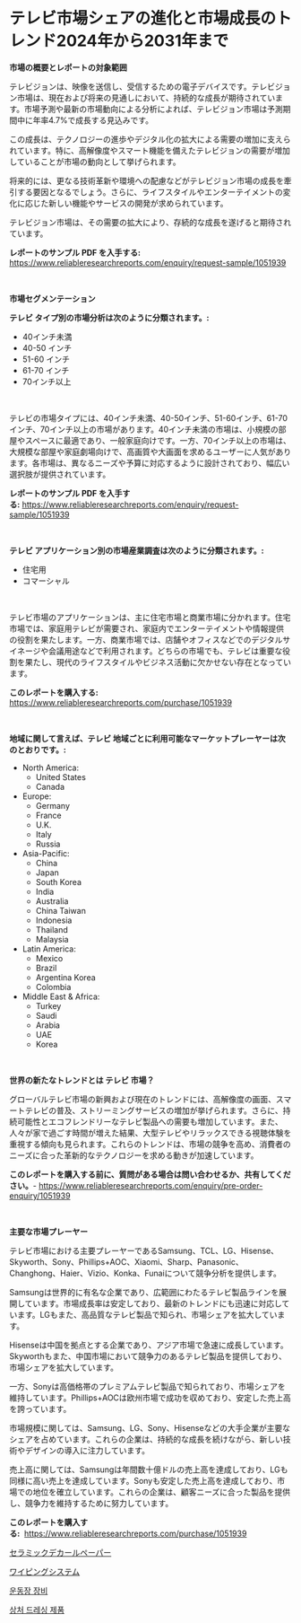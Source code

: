 <p><h1>テレビ市場シェアの進化と市場成長のトレンド2024年から2031年まで</h1></p><p><strong>市場の概要とレポートの対象範囲</strong></p>
<p><p>テレビジョンは、映像を送信し、受信するための電子デバイスです。テレビジョン市場は、現在および将来の見通しにおいて、持続的な成長が期待されています。市場予測や最新の市場動向による分析によれば、テレビジョン市場は予測期間中に年率4.7%で成長する見込みです。</p><p>この成長は、テクノロジーの進歩やデジタル化の拡大による需要の増加に支えられています。特に、高解像度やスマート機能を備えたテレビジョンの需要が増加していることが市場の動向として挙げられます。</p><p>将来的には、更なる技術革新や環境への配慮などがテレビジョン市場の成長を牽引する要因となるでしょう。さらに、ライフスタイルやエンターテイメントの変化に応じた新しい機能やサービスの開発が求められています。</p><p>テレビジョン市場は、その需要の拡大により、存続的な成長を遂げると期待されています。</p></p>
<p><strong>レポートのサンプル PDF を入手する:</strong> <a href="https://www.reliableresearchreports.com/enquiry/request-sample/1051939">https://www.reliableresearchreports.com/enquiry/request-sample/1051939</a></p>
<p>&nbsp;</p>
<p><strong>市場セグメンテーション</strong></p>
<p><strong>テレビ タイプ別の市場分析は次のように分類されます。:</strong></p>
<p><ul><li>40インチ未満</li><li>40-50 インチ</li><li>51-60 インチ</li><li>61-70 インチ</li><li>70インチ以上</li></ul></p>
<p>&nbsp;</p>
<p><p>テレビの市場タイプには、40インチ未満、40-50インチ、51-60インチ、61-70インチ、70インチ以上の市場があります。40インチ未満の市場は、小規模の部屋やスペースに最適であり、一般家庭向けです。一方、70インチ以上の市場は、大規模な部屋や家庭劇場向けで、高画質や大画面を求めるユーザーに人気があります。各市場は、異なるニーズや予算に対応するように設計されており、幅広い選択肢が提供されています。</p></p>
<p><strong>レポートのサンプル PDF を入手する:</strong>&nbsp;<a href="https://www.reliableresearchreports.com/enquiry/request-sample/1051939">https://www.reliableresearchreports.com/enquiry/request-sample/1051939</a></p>
<p>&nbsp;</p>
<p><strong> テレビ アプリケーション別の市場産業調査は次のように分類されます。:</strong></p>
<p><ul><li>住宅用</li><li>コマーシャル</li></ul></p>
<p>&nbsp;</p>
<p><p>テレビ市場のアプリケーションは、主に住宅市場と商業市場に分かれます。住宅市場では、家庭用テレビが需要され、家庭内でエンターテイメントや情報提供の役割を果たします。一方、商業市場では、店舗やオフィスなどでのデジタルサイネージや会議用途などで利用されます。どちらの市場でも、テレビは重要な役割を果たし、現代のライフスタイルやビジネス活動に欠かせない存在となっています。</p></p>
<p><strong>このレポートを購入する:</strong>&nbsp; <a href="https://www.reliableresearchreports.com/purchase/1051939">https://www.reliableresearchreports.com/purchase/1051939</a></p>
<p>&nbsp;</p>
<p><strong>地域に関して言えば、テレビ 地域ごとに利用可能なマーケットプレーヤーは次のとおりです。:</strong></p>
<p><ul>
    <li>
        North America:
        <ul>
            <li>United States</li>
            <li>Canada</li>
        </ul>
    </li>
    <li>
        Europe:
        <ul>
            <li>Germany</li>
            <li>France</li>
            <li>U.K.</li>
            <li>Italy</li>
            <li>Russia</li>
        </ul>
    </li>
    <li>
        Asia-Pacific:
        <ul>
            <li>China</li>
            <li>Japan</li>
            <li>South Korea</li>
            <li>India</li>
            <li>Australia</li>
            <li>China Taiwan</li>
            <li>Indonesia</li>
            <li>Thailand</li>
            <li>Malaysia</li>
        </ul>
    </li>
    <li>
        Latin America:
        <ul>
            <li>Mexico</li>
            <li>Brazil</li>
            <li>Argentina Korea</li>
            <li>Colombia</li>
        </ul>
    </li>
    <li>
        Middle East & Africa:
        <ul>
            <li>Turkey</li>
            <li>Saudi</li>
            <li>Arabia</li>
            <li>UAE</li>
            <li>Korea</li>
        </ul>
    </li>
    </ul></p>
<p>&nbsp;</p>
<p><strong>世界の新たなトレンドとは テレビ 市場？</strong></p>
<p><p>グローバルテレビ市場の新興および現在のトレンドには、高解像度の画面、スマートテレビの普及、ストリーミングサービスの増加が挙げられます。さらに、持続可能性とエコフレンドリーなテレビ製品への需要も増加しています。また、人々が家で過ごす時間が増えた結果、大型テレビやリラックスできる視聴体験を重視する傾向も見られます。これらのトレンドは、市場の競争を高め、消費者のニーズに合った革新的なテクノロジーを求める動きが加速しています。</p></p>
<p><strong>このレポートを購入する前に、質問がある場合は問い合わせるか、共有してください。</strong>- <a href="https://www.reliableresearchreports.com/enquiry/pre-order-enquiry/1051939">https://www.reliableresearchreports.com/enquiry/pre-order-enquiry/1051939</a></p>
<p>&nbsp;</p>
<p><strong>主要な市場プレーヤー</strong></p>
<p><p>テレビ市場における主要プレーヤーであるSamsung、TCL、LG、Hisense、Skyworth、Sony、Phillips+AOC、Xiaomi、Sharp、Panasonic、Changhong、Haier、Vizio、Konka、Funaiについて競争分析を提供します。</p><p>Samsungは世界的に有名な企業であり、広範囲にわたるテレビ製品ラインを展開しています。市場成長率は安定しており、最新のトレンドにも迅速に対応しています。LGもまた、高品質なテレビ製品で知られ、市場シェアを拡大しています。</p><p>Hisenseは中国を拠点とする企業であり、アジア市場で急速に成長しています。Skyworthもまた、中国市場において競争力のあるテレビ製品を提供しており、市場シェアを拡大しています。</p><p>一方、Sonyは高価格帯のプレミアムテレビ製品で知られており、市場シェアを維持しています。Phillips+AOCは欧州市場で成功を収めており、安定した売上高を誇っています。</p><p>市場規模に関しては、Samsung、LG、Sony、Hisenseなどの大手企業が主要なシェアを占めています。これらの企業は、持続的な成長を続けながら、新しい技術やデザインの導入に注力しています。</p><p>売上高に関しては、Samsungは年間数十億ドルの売上高を達成しており、LGも同様に高い売上を達成しています。Sonyも安定した売上高を達成しており、市場での地位を確立しています。これらの企業は、顧客ニーズに合った製品を提供し、競争力を維持するために努力しています。</p></p>
<p><strong>このレポートを購入する:</strong>&nbsp;&nbsp;<a href="https://www.reliableresearchreports.com/purchase/1051939">https://www.reliableresearchreports.com/purchase/1051939</a></p>
<p><p><a href="https://medium.com/@alenaieme/%E3%82%BB%E3%83%A9%E3%83%9F%E3%83%83%E3%82%AF%E3%83%87%E3%82%AB%E3%83%BC%E3%83%AB%E7%94%A8%E7%B4%99%E5%B8%82%E5%A0%B4%E3%81%AE%E3%83%A1%E3%83%88%E3%83%AA%E3%82%AF%E3%82%B9%E3%81%AE%E8%A7%A3%E8%AA%AD-%E5%B8%82%E5%A0%B4%E3%82%B7%E3%82%A7%E3%82%A2-%E3%83%88%E3%83%AC%E3%83%B3%E3%83%89-%E3%81%8A%E3%82%88%E3%81%B3%E6%88%90%E9%95%B7%E3%83%91%E3%82%BF%E3%83%BC%E3%83%B3-12b8bde06bdd">セラミックデカールペーパー</a></p><p><a href="https://medium.com/@ryleebauch2023/%E6%AC%A1%E3%81%AE%E3%82%BB%E3%83%B3%E3%83%86%E3%83%B3%E3%82%B9%E3%82%92%E5%92%8C%E8%A8%B3%E3%81%99%E3%82%8B%E3%81%A8-%E3%83%AF%E3%82%A4%E3%83%94%E3%83%B3%E3%82%B0%E3%82%B7%E3%82%B9%E3%83%86%E3%83%A0%E5%B8%82%E5%A0%B4%E3%81%AE%E5%88%86%E6%9E%90-%E3%82%B0%E3%83%AD%E3%83%BC%E3%83%90%E3%83%AB%E6%A5%AD%E7%95%8C%E3%81%AE%E8%A6%96%E7%82%B9%E3%81%A8%E4%BA%88%E6%B8%AC-2024%E5%B9%B4%E3%81%8B%E3%82%892031%E5%B9%B4-%E3%81%AB%E3%81%AA%E3%82%8A%E3%81%BE%E3%81%99-cad9396f7234">ワイピングシステム</a></p><p><a href="https://medium.com/@duculucescu2022/%EC%9A%B4%EB%8F%99%EC%9E%A5-%EC%9E%A5%EB%B9%84-%EC%8B%9C%EC%9E%A5-%EC%84%B1%EA%B3%B5%EC%A0%81%EC%9D%B8-%EB%B9%84%EC%A6%88%EB%8B%88%EC%8A%A4-%EC%A0%84%EB%9E%B5%EC%9D%98-%EC%97%B4%EC%87%A0-2031%EB%85%84%EA%B9%8C%EC%A7%80-%EC%98%88%EC%B8%A1-51a7e2f74ad7">운동장 장비</a></p><p><a href="https://medium.com/@arthuralety6767836754/%EC%83%81%EC%B2%98-%EB%B6%95%EB%8C%80-%EC%A0%9C%ED%92%88-%EC%8B%9C%EC%9E%A5-%EA%B7%9C%EB%AA%A8%EB%8A%94-%EA%B8%80%EB%A1%9C%EB%B2%8C-%EC%82%B0%EC%97%85%EC%97%90%EC%84%9C-%EC%B5%9C%EA%B3%A0%EC%9D%98-%EB%A7%88%EC%BC%80%ED%8C%85-%EC%B1%84%EB%84%90%EC%9D%84-%EB%B3%B4%EC%97%AC%EC%A4%8D%EB%8B%88%EB%8B%A4-2aac76729530">상처 드레싱 제품</a></p></p>
